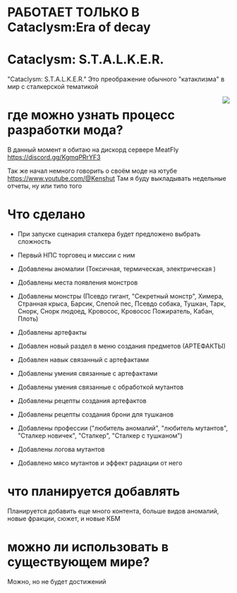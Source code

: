 # РАБОТАЕТ ТОЛЬКО В Cataclysm:Era of decay
# Cataclysm: S.T.A.L.K.E.R.

"Cataclysm: S.T.A.L.K.E.R." Это преображение обычного "катаклизма" в мир с сталкерской тематикой

<a>
    <img src="https://raw.githubusercontent.com/Kenshut/CATACLYSM-S.T.A.L.K.E.R./main/liar.jpg"  align="right">
</a>

# где можно узнать процесс разработки мода?

В данный момент я обитаю на дискорд сервере MeatFly
https://discord.gg/KgmqPRrYF3

Так же начал немного говорить о своём моде на ютубе https://www.youtube.com/@Kenshut
Там я буду выкладывать недельные отчеты, ну или типо того 

# Что сделано 

- При запуске сценария сталкера будет предложено выбрать сложность

- Первый НПС торговец и миссии с ним

- Добавлены аномалии (Токсичная, термическая, электрическая )

- Добавлены места появления монстров

- Добавлены монстры (Псевдо гигант, "Секретный монстр", Химера, Странная крыса, Барсик, Слепой пес, Псевдо собака, Тушкан, Тарк, Снорк, Снорк людоед, Кровосос, Кровосос Пожиратель, Кабан, Плоть)

- Добавлены артефакты

- Добавлен новый раздел в меню создания предметов (АРТЕФАКТЫ)

- Добавлен навык связанный с артефактами

- Добавлены умения связанные с артефактами

- Добавлены умения связанные с обработкой мутантов

- Добавлены рецепты создания артефактов

- Добавлены рецепты создания брони для тушканов

- Добавлены профессии ("любитель аномалий", "любитель мутантов", "Сталкер новичек", "Сталкер", "Сталкер с тушканом")

- Добавлены логова мутантов

- Добавлено мясо мутантов и эффект радиации от него

# что планируется добавлять 

Планируется добавить еще много контента, больше видов аномалий, новые фракции, сюжет, и новые КБМ

# можно ли использовать в существующем мире?
Можно, но не будет достижений 

